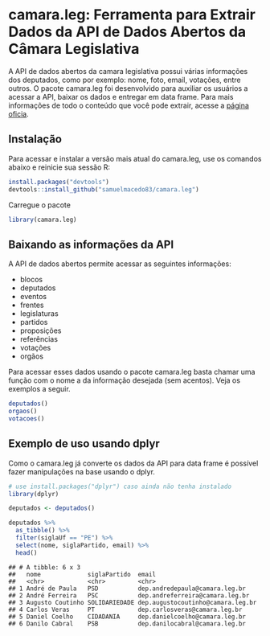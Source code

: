 camara.leg: Ferramenta para Extrair Dados da API de Dados Abertos da
Câmara Legislativa
================

A API de dados abertos da camara legislativa possui várias informações
dos deputados, como por exemplo: nome, foto, email, votações, entre
outros. O pacote camara.leg foi desenvolvido para auxiliar os usuários a
acessar a API, baixar os dados e entregar em data frame. Para mais
informações de todo o conteúdo que você pode extrair, acesse a [página
oficia](https://dadosabertos.camara.leg.br/).

## Instalação

Para acessar e instalar a versão mais atual do camara.leg, use os
comandos abaixo e reinicie sua sessão R:

``` r
install.packages("devtools")
devtools::install_github("samuelmacedo83/camara.leg")
```

Carregue o pacote

``` r
library(camara.leg)
```

## Baixando as informações da API

A API de dados abertos permite acessar as seguintes informações:

  - blocos
  - deputados
  - eventos
  - frentes
  - legislaturas
  - partidos
  - proposições
  - referências
  - votações
  - orgãos

Para acessar esses dados usando o pacote camara.leg basta chamar uma
função com o nome a da informação desejada (sem acentos). Veja os
exemplos a seguir.

``` r
deputados()
orgaos()
votacoes()
```

## Exemplo de uso usando dplyr

Como o camara.leg já converte os dados da API para data frame é possível
fazer manipulações na base usando o dplyr.

``` r
# use install.packages("dplyr") caso ainda não tenha instalado
library(dplyr)

deputados <- deputados()

deputados %>% 
  as_tibble() %>% 
  filter(siglaUf == "PE") %>% 
  select(nome, siglaPartido, email) %>% 
  head()
```

    ## # A tibble: 6 x 3
    ##   nome             siglaPartido  email                            
    ##   <chr>            <chr>         <chr>                            
    ## 1 André de Paula   PSD           dep.andredepaula@camara.leg.br   
    ## 2 André Ferreira   PSC           dep.andreferreira@camara.leg.br  
    ## 3 Augusto Coutinho SOLIDARIEDADE dep.augustocoutinho@camara.leg.br
    ## 4 Carlos Veras     PT            dep.carlosveras@camara.leg.br    
    ## 5 Daniel Coelho    CIDADANIA     dep.danielcoelho@camara.leg.br   
    ## 6 Danilo Cabral    PSB           dep.danilocabral@camara.leg.br
